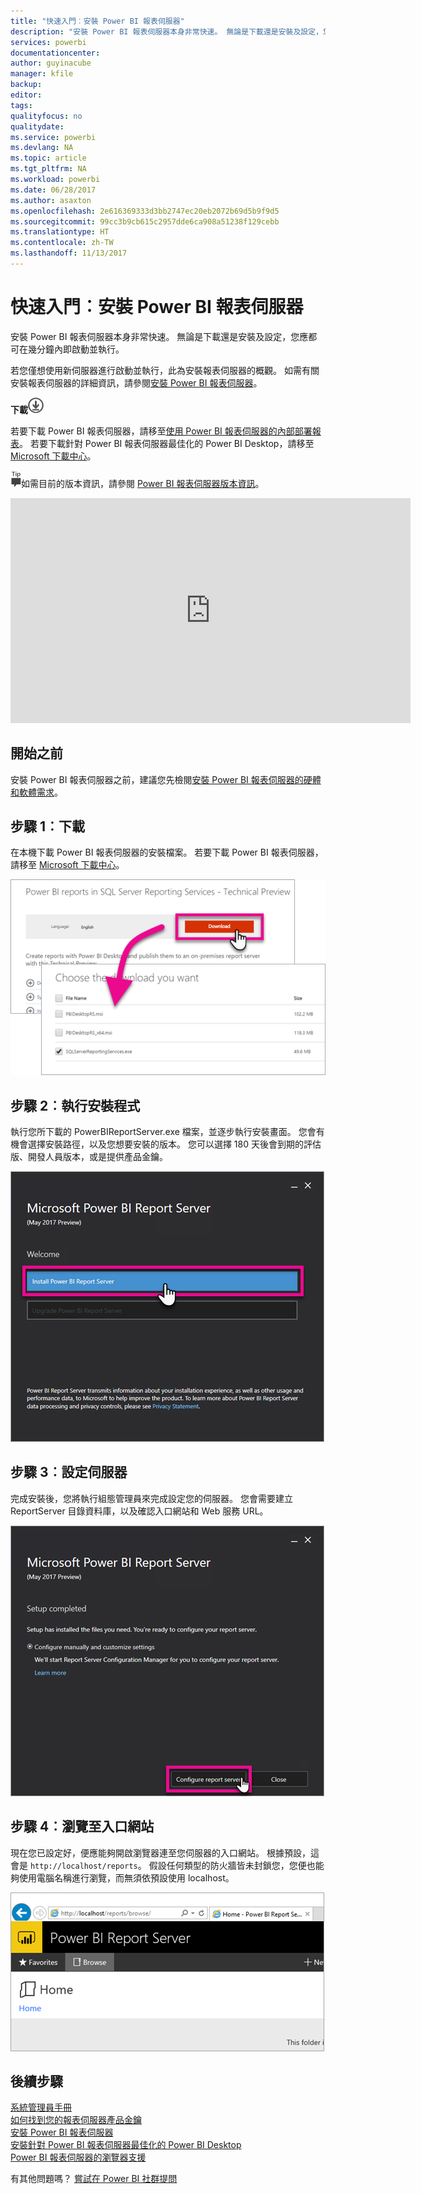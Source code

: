 ```yaml
---
title: "快速入門︰安裝 Power BI 報表伺服器"
description: "安裝 Power BI 報表伺服器本身非常快速。 無論是下載還是安裝及設定，您應都可在幾分鐘內即啟動並執行。"
services: powerbi
documentationcenter: 
author: guyinacube
manager: kfile
backup: 
editor: 
tags: 
qualityfocus: no
qualitydate: 
ms.service: powerbi
ms.devlang: NA
ms.topic: article
ms.tgt_pltfrm: NA
ms.workload: powerbi
ms.date: 06/28/2017
ms.author: asaxton
ms.openlocfilehash: 2e616369333d3bb2747ec20eb2072b69d5b9f9d5
ms.sourcegitcommit: 99cc3b9cb615c2957dde6ca908a51238f129cebb
ms.translationtype: HT
ms.contentlocale: zh-TW
ms.lasthandoff: 11/13/2017
---
```

# <a name="quickstart-install-power-bi-report-server"></a>快速入門︰安裝 Power BI 報表伺服器
安裝 Power BI 報表伺服器本身非常快速。 無論是下載還是安裝及設定，您應都可在幾分鐘內即啟動並執行。

若您僅想使用新伺服器進行啟動並執行，此為安裝報表伺服器的概觀。 如需有關安裝報表伺服器的詳細資訊，請參閱[安裝 Power BI 報表伺服器](install-report-server.md)。

 **下載**![下載](media/quickstart-install-report-server/download.png "下載")

若要下載 Power BI 報表伺服器，請移至[使用 Power BI 報表伺服器的內部部署報表](https://powerbi.microsoft.com/report-server/)。 若要下載針對 Power BI 報表伺服器最佳化的 Power BI Desktop，請移至 [Microsoft 下載中心](https://go.microsoft.com/fwlink/?linkid=837581)。

![提示](media/quickstart-install-report-server/fyi-tip.png "提示")如需目前的版本資訊，請參閱 [Power BI 報表伺服器版本資訊](release-notes.md)。

<iframe width="640" height="360" src="https://www.youtube.com/embed/zacaEb9A4F0?showinfo=0" frameborder="0" allowfullscreen></iframe>

## <a name="before-you-begin"></a>開始之前
安裝 Power BI 報表伺服器之前，建議您先檢閱[安裝 Power BI 報表伺服器的硬體和軟體需求](system-requirements.md)。

## <a name="step-1-download"></a>步驟 1︰下載
在本機下載 Power BI 報表伺服器的安裝檔案。 若要下載 Power BI 報表伺服器，請移至 [Microsoft 下載中心](https://go.microsoft.com/fwlink/?linkid=839351)。

![下載 Power BI 報表伺服器](media/quickstart-install-report-server/download-pbireportserver.png)

## <a name="step-2-run-installer"></a>步驟 2︰執行安裝程式
執行您所下載的 PowerBIReportServer.exe 檔案，並逐步執行安裝畫面。 您會有機會選擇安裝路徑，以及您想要安裝的版本。 您可以選擇 180 天後會到期的評估版、開發人員版本，或是提供產品金鑰。

![安裝 Power BI 報表伺服器](media/quickstart-install-report-server/pbireportserver-install.png)

## <a name="step-3-configure-the-server"></a>步驟 3︰設定伺服器
完成安裝後，您將執行組態管理員來完成設定您的伺服器。 您會需要建立 ReportServer 目錄資料庫，以及確認入口網站和 Web 服務 URL。

![設定 Power BI 報表伺服器](media/quickstart-install-report-server/pbireportserver-configure.png)

## <a name="step-4-browse-to-web-portal"></a>步驟 4︰瀏覽至入口網站
現在您已設定好，便應能夠開啟瀏覽器連至您伺服器的入口網站。 根據預設，這會是 `http://localhost/reports`。 假設任何類型的防火牆皆未封鎖您，您便也能夠使用電腦名稱進行瀏覽，而無須依預設使用 localhost。

![Power BI 報表伺服器入口網站](media/quickstart-install-report-server/web-portal.png)

## <a name="next-steps"></a>後續步驟
[系統管理員手冊](admin-handbook-overview.md)  
[如何找到您的報表伺服器產品金鑰](find-product-key.md)  
[安裝 Power BI 報表伺服器](install-report-server.md)  
[安裝針對 Power BI 報表伺服器最佳化的 Power BI Desktop](install-powerbi-desktop.md)  
[Power BI 報表伺服器的瀏覽器支援](browser-support.md)

有其他問題嗎？ [嘗試在 Power BI 社群提問](https://community.powerbi.com/)

